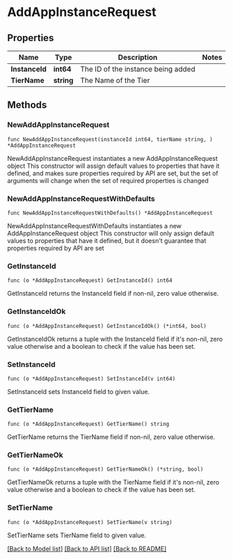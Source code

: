 # AddAppInstanceRequest

## Properties

Name | Type | Description | Notes
------------ | ------------- | ------------- | -------------
**InstanceId** | **int64** | The ID of the instance being added | 
**TierName** | **string** | The Name of the Tier | 

## Methods

### NewAddAppInstanceRequest

`func NewAddAppInstanceRequest(instanceId int64, tierName string, ) *AddAppInstanceRequest`

NewAddAppInstanceRequest instantiates a new AddAppInstanceRequest object
This constructor will assign default values to properties that have it defined,
and makes sure properties required by API are set, but the set of arguments
will change when the set of required properties is changed

### NewAddAppInstanceRequestWithDefaults

`func NewAddAppInstanceRequestWithDefaults() *AddAppInstanceRequest`

NewAddAppInstanceRequestWithDefaults instantiates a new AddAppInstanceRequest object
This constructor will only assign default values to properties that have it defined,
but it doesn't guarantee that properties required by API are set

### GetInstanceId

`func (o *AddAppInstanceRequest) GetInstanceId() int64`

GetInstanceId returns the InstanceId field if non-nil, zero value otherwise.

### GetInstanceIdOk

`func (o *AddAppInstanceRequest) GetInstanceIdOk() (*int64, bool)`

GetInstanceIdOk returns a tuple with the InstanceId field if it's non-nil, zero value otherwise
and a boolean to check if the value has been set.

### SetInstanceId

`func (o *AddAppInstanceRequest) SetInstanceId(v int64)`

SetInstanceId sets InstanceId field to given value.


### GetTierName

`func (o *AddAppInstanceRequest) GetTierName() string`

GetTierName returns the TierName field if non-nil, zero value otherwise.

### GetTierNameOk

`func (o *AddAppInstanceRequest) GetTierNameOk() (*string, bool)`

GetTierNameOk returns a tuple with the TierName field if it's non-nil, zero value otherwise
and a boolean to check if the value has been set.

### SetTierName

`func (o *AddAppInstanceRequest) SetTierName(v string)`

SetTierName sets TierName field to given value.



[[Back to Model list]](../README.md#documentation-for-models) [[Back to API list]](../README.md#documentation-for-api-endpoints) [[Back to README]](../README.md)


